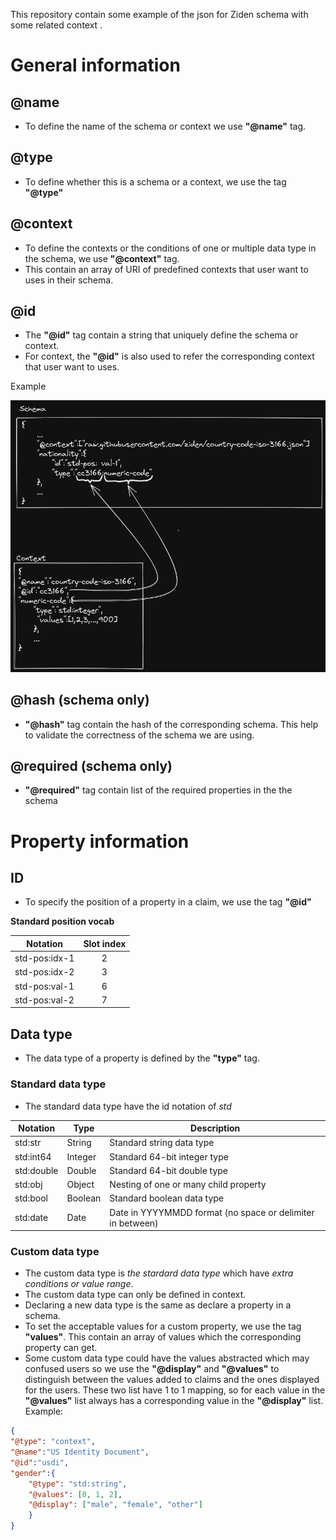 This repository contain some example of the json for Ziden schema with some related context . 
# General information

## @name

- To define the name of the schema or context we use **"@name"** tag.

## @type

- To define whether this is a schema or a context, we use the tag **"@type"** 

## @context

- To define the contexts or the conditions of one or multiple data type in the schema, we use **"@context"** tag.
- This contain an array of URI of predefined contexts that user want to uses in their schema.

## @id
- The **"@id"** tag contain a string that uniquely define the schema or context.    
- For context, the **"@id"** is also used to refer the corresponding context that user want to uses.

Example 

![id-reference](./img/id-reference.png)

## @hash (schema only)

- **"@hash"** tag contain the hash of the corresponding schema. This help to validate the correctness of the schema we are using.

## @required (schema only)
- **"@required"** tag contain list of the required properties in the the schema

# Property information
## ID
- To specify the position of a property in a claim, we use the tag **"@id"**

**Standard position vocab**

| Notation       | Slot index |
| -------------- |:----------:|
| std-pos:idx-1  |     2      |
| std-pos:idx-2  |     3      |
| std-pos:val-1  |     6      |
| std-pos:val-2  |     7      |

## Data type
- The data type of a property is defined by the **"type"** tag.

### Standard data type

- The standard data type have the id notation of *std* 

| Notation   | Type    | Description                                                |
| ---------- | ------- | ---------------------------------------------------------- |
| std:str    | String  | Standard string data type                                  |
| std:int64  | Integer | Standard 64-bit integer type                               |
| std:double | Double  | Standard 64-bit double type                                |
| std:obj    | Object  | Nesting of one or many child property                      |
| std:bool   | Boolean | Standard boolean data type                                 |
| std:date   | Date    | Date in YYYYMMDD format (no space or delimiter in between) |

### Custom data type

- The custom data type is *the stardard data type* which have *extra conditions or value range*.
- The custom data type can only be defined in context.
- Declaring a new data type is the same as declare a property in a schema.
- To set the acceptable values for a custom property, we use the tag **"values"**. This contain an array of values which the corresponding property can get.
- Some custom data type could have the values abstracted which may confused users so we use the **"@display"** and **"@values"** to distinguish between the values added to claims and the ones displayed for the users. These two list have 1 to 1 mapping, so for each value in the **"@values"** list always has a corresponding value in the **"@display"** list.
Example: 
``` json
{
"@type": "context",
"@name":"US Identity Document",
"@id":"usdi",
"gender":{
	"@type": "std:string",
	"@values": [0, 1, 2],
	"@display": ["male", "female", "other"]
	}
}
```
